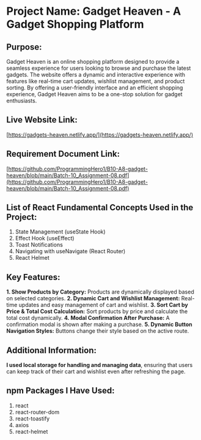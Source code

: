 
# Project Name: Gadget Heaven - A Gadget Shopping Platform

## Purpose:
Gadget Heaven is an online shopping platform designed to provide a seamless experience for users looking to browse and purchase the latest gadgets. The website offers a dynamic and interactive experience with features like real-time cart updates, wishlist management, and product sorting. By offering a user-friendly interface and an efficient shopping experience, Gadget Heaven aims to be a one-stop solution for gadget enthusiasts.

## Live Website Link:
[https://gadgets-heaven.netlify.app/](https://gadgets-heaven.netlify.app/)

## Requirement Document Link:
[https://github.com/ProgrammingHero1/B10-A8-gadget-heaven/blob/main/Batch-10_Assignment-08.pdf](https://github.com/ProgrammingHero1/B10-A8-gadget-heaven/blob/main/Batch-10_Assignment-08.pdf)

## List of React Fundamental Concepts Used in the Project:
1. State Management (useState Hook)
2. Effect Hook (useEffect)
3. Toast Notifications
4. Navigating with useNavigate (React Router)
5. React Helmet

## Key Features:
**1. Show Products by Category:** Products are dynamically displayed based on selected categories.
**2. Dynamic Cart and Wishlist Management:** Real-time updates and easy management of cart and wishlist.
**3. Sort Cart by Price & Total Cost Calculation:** Sort products by price and calculate the total cost dynamically.
**4. Modal Confirmation After Purchase:** A confirmation modal is shown after making a purchase.
**5. Dynamic Button Navigation Styles:** Buttons change their style based on the active route.

## Additional Information:
**I used local storage for handling and managing data**, ensuring that users can keep track of their cart and wishlist even after refreshing the page.

## npm Packages I Have Used:
1. react
2. react-router-dom
3. react-toastify
4. axios
5. react-helmet
